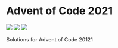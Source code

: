 # Advent of Code 2021

![](https://img.shields.io/badge/day%20📅-8-blue)
![](https://img.shields.io/badge/days%20completed-7-red)
![](https://img.shields.io/badge/stars%20⭐-14-yellow)

Solutions for Advent of Code 20121